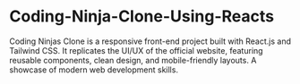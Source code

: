 # Coding-Ninja-Clone-Using-Reacts
Coding Ninjas Clone is a responsive front-end project built with React.js and Tailwind CSS. It replicates the UI/UX of the official website, featuring reusable components, clean design, and mobile-friendly layouts. A showcase of modern web development skills.
